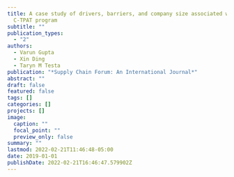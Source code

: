 ```yaml
---
title: A case study of drivers, barriers, and company size associated with
  C-TPAT program
subtitle: ""
publication_types:
  - "2"
authors:
  - Varun Gupta
  - Xin Ding
  - Taryn M Testa
publication: "*Supply Chain Forum: An International Journal*"
abstract: ""
draft: false
featured: false
tags: []
categories: []
projects: []
image:
  caption: ""
  focal_point: ""
  preview_only: false
summary: ""
lastmod: 2022-02-21T11:46:48-05:00
date: 2019-01-01
publishDate: 2022-02-21T16:46:47.579902Z
---
```


